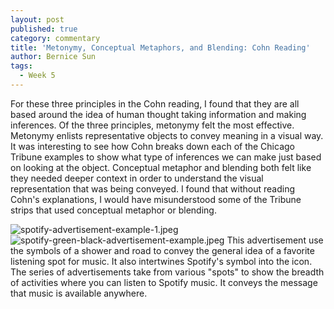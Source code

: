 ```yaml
---
layout: post
published: true
category: commentary
title: 'Metonymy, Conceptual Metaphors, and Blending: Cohn Reading'
author: Bernice Sun
tags:
  - Week 5
---
```

For these three principles in the Cohn reading, I found that they are all based around the idea of human thought taking information and making inferences. Of the three principles, metonymy felt the most effective. Metonymy enlists representative objects to convey meaning in a visual way. It was interesting to see how Cohn breaks down each of the Chicago Tribune examples to show what type of inferences we can make just based on looking at the object. Conceptual metaphor and blending both felt like they needed deeper context in order to understand the visual representation that was being conveyed. I found that without reading Cohn's explanations, I would have misunderstood some of the Tribune strips that used conceptual metaphor or blending.

![spotify-advertisement-example-1.jpeg]({{site.baseurl}}/assets/spotify-advertisement-example-1.jpeg)
![spotify-green-black-advertisement-example.jpeg]({{site.baseurl}}/assets/spotify-green-black-advertisement-example.jpeg)
This advertisement use the symbols of a shower and road to convey the general idea of a favorite listening spot for music. It also intertwines Spotify's symbol into the icon. The series of advertisements take from various "spots" to show the breadth of activities where you can listen to Spotify music. It conveys the message that music is available anywhere.
